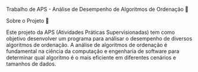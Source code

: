 Trabalho de APS - Análise de Desempenho de Algoritmos de Ordenação 🚀

Sobre o Projeto 📝

Este projeto da APS (Atividades Práticas Supervisionadas) tem como objetivo desenvolver um programa para análisar o desempenho de diversos algoritmos de ordenação. A análise de algoritmos de ordenação é fundamental na ciência da computação e engenharia de software para determinar qual algoritmo é o mais eficiente em diferentes cenários e tamanhos de dados.

